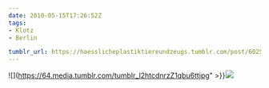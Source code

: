 ```yaml
---
date: 2010-05-15T17:26:52Z
tags:
- Klotz
- Berlin

tumblr_url: https://haesslicheplastiktiereundzeugs.tumblr.com/post/602557731
---
```

![](https://64.media.tumblr.com/tumblr_l2htcdnrzZ1qbu6ttjpg" >}}![](https://64.media.tumblr.com/tumblr_l2htctvYR11qbu6tt.jpg)

